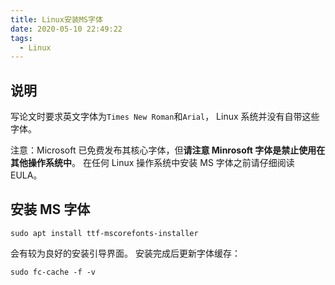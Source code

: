 ```yaml
---
title: Linux安装MS字体
date: 2020-05-10 22:49:22
tags:
  - Linux
---
```


## 说明

写论文时要求英文字体为`Times New Roman`和`Arial`，
Linux 系统并没有自带这些字体。

注意：Microsoft 已免费发布其核心字体，但**请注意 Minrosoft 字体是禁止使用在其他操作系统中**。
在任何 Linux 操作系统中安装 MS 字体之前请仔细阅读 EULA。

## 安装 MS 字体

`sudo apt install ttf-mscorefonts-installer`

会有较为良好的安装引导界面。
安装完成后更新字体缓存：

`sudo fc-cache -f -v`
